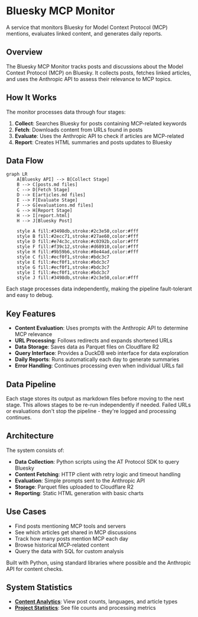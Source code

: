 # Bluesky MCP Monitor

A service that monitors Bluesky for Model Context Protocol (MCP) mentions, evaluates linked content, and generates daily reports.

## Overview

The Bluesky MCP Monitor tracks posts and discussions about the Model Context Protocol (MCP) on Bluesky. It collects posts, fetches linked articles, and uses the Anthropic API to assess their relevance to MCP topics.

## How It Works

The monitor processes data through four stages:

1. **Collect**: Searches Bluesky for posts containing MCP-related keywords
2. **Fetch**: Downloads content from URLs found in posts
3. **Evaluate**: Uses the Anthropic API to check if articles are MCP-related
4. **Report**: Creates HTML summaries and posts updates to Bluesky

## Data Flow

```mermaid
graph LR
    A[Bluesky API] --> B[Collect Stage]
    B --> C[posts.md files]
    C --> D[Fetch Stage]
    D --> E[articles.md files]
    E --> F[Evaluate Stage]
    F --> G[evaluations.md files]
    G --> H[Report Stage]
    H --> I[report.html]
    H --> J[Bluesky Post]
    
    style A fill:#3498db,stroke:#2c3e50,color:#fff
    style B fill:#2ecc71,stroke:#27ae60,color:#fff
    style D fill:#e74c3c,stroke:#c0392b,color:#fff
    style F fill:#f39c12,stroke:#d68910,color:#fff
    style H fill:#9b59b6,stroke:#8e44ad,color:#fff
    style C fill:#ecf0f1,stroke:#bdc3c7
    style E fill:#ecf0f1,stroke:#bdc3c7
    style G fill:#ecf0f1,stroke:#bdc3c7
    style I fill:#ecf0f1,stroke:#bdc3c7
    style J fill:#3498db,stroke:#2c3e50,color:#fff
```

Each stage processes data independently, making the pipeline fault-tolerant and easy to debug.

## Key Features

- **Content Evaluation**: Uses prompts with the Anthropic API to determine MCP relevance
- **URL Processing**: Follows redirects and expands shortened URLs
- **Data Storage**: Saves data as Parquet files on Cloudflare R2
- **Query Interface**: Provides a DuckDB web interface for data exploration
- **Daily Reports**: Runs automatically each day to generate summaries
- **Error Handling**: Continues processing even when individual URLs fail

## Data Pipeline

Each stage stores its output as markdown files before moving to the next stage. This allows stages to be re-run independently if needed. Failed URLs or evaluations don't stop the pipeline - they're logged and processing continues.

## Architecture

The system consists of:

- **Data Collection**: Python scripts using the AT Protocol SDK to query Bluesky
- **Content Fetching**: HTTP client with retry logic and timeout handling  
- **Evaluation**: Simple prompts sent to the Anthropic API
- **Storage**: Parquet files uploaded to Cloudflare R2
- **Reporting**: Static HTML generation with basic charts

## Use Cases

- Find posts mentioning MCP tools and servers
- See which articles get shared in MCP discussions
- Track how many posts mention MCP each day
- Browse historical MCP-related content
- Query the data with SQL for custom analysis

Built with Python, using standard libraries where possible and the Anthropic API for content checks.

## System Statistics

- **[Content Analytics](/content_stats.html)**: View post counts, languages, and article types
- **[Project Statistics](/project_stats.html)**: See file counts and processing metrics